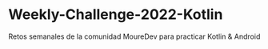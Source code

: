 # Weekly-Challenge-2022-Kotlin
Retos semanales de la comunidad MoureDev para practicar Kotlin &amp; Android
